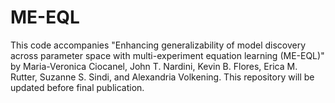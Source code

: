 # ME-EQL

This code accompanies "Enhancing generalizability of model discovery across parameter space with multi-experiment equation learning (ME-EQL)" by Maria-Veronica Ciocanel, John T. Nardini, Kevin B. Flores, Erica M. Rutter, Suzanne S. Sindi, and Alexandria Volkening. This repository will be updated before final publication.
